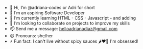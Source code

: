 - 👋 Hi, I’m @adriana-codes or Adri for short  
- 👀 I’m an aspiring Software Developer
- 🌱 I’m currently learning HTML - CSS - Javascript - and adding 
- 💞️ I’m looking to collaborate on projects to improve my skills
- 📫 Send me a message: helloadrianadiaz@gmail.com
- 😄 Pronouns: she/her
- ⚡ Fun fact: I can't live without spicy sauces 🌶️❤️‍🔥 I'm obsessed! 

